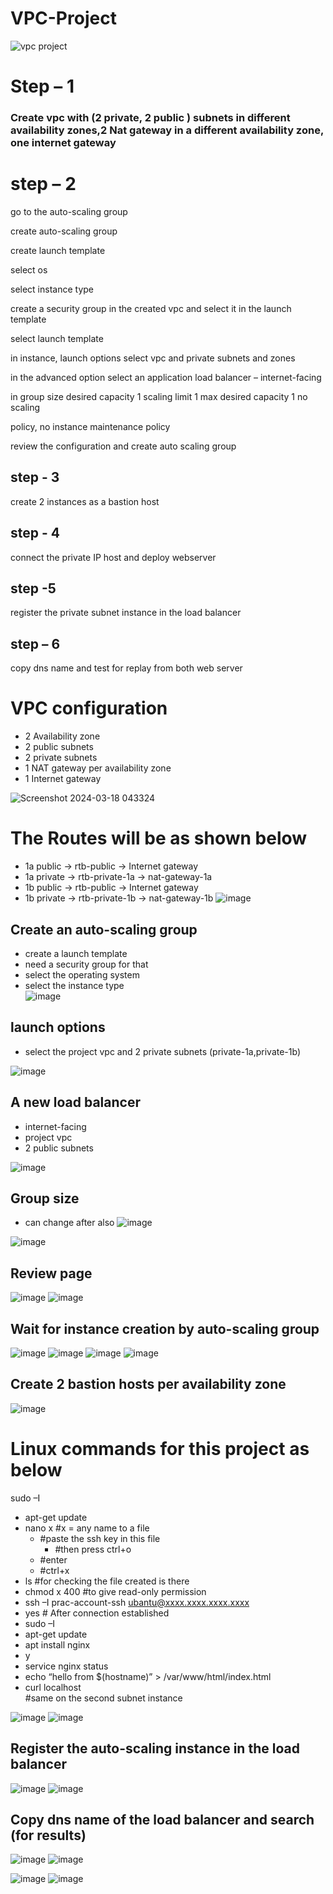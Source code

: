 # VPC-Project

![vpc project](https://github.com/Tanay03Trivedi/VPC-project/assets/160705084/57dafa0a-8016-49f0-b32d-f92674e3ac2e)

# Step – 1 

### Create vpc with (2 private, 2 public ) subnets in different availability zones,2 Nat gateway in a different availability zone, one internet gateway

# step – 2

go to the auto-scaling group

create auto-scaling group

create launch template
 
select os
 
select instance type

create a security group in the created vpc  and select it in the launch template

select launch template

in instance, launch options select vpc and private subnets and zones

in the advanced option select an application load balancer – internet-facing

in group size desired capacity 1 scaling limit 1 max desired capacity 1 no scaling
 
policy, no instance maintenance policy

review the configuration and create auto scaling group

## step - 3

create 2 instances as a bastion host
 
## step - 4

connect the private IP host and deploy webserver

## step -5

register the private subnet instance in the load balancer
 
## step – 6
 
copy dns name and test for replay from both web server



# VPC configuration

- 2 Availability zone
- 2 public subnets
- 2 private subnets
- 1 NAT gateway per availability zone
- 1 Internet gateway
                                   
![Screenshot 2024-03-18 043324](https://github.com/Tanay03Trivedi/VPC-project/assets/160705084/ffa0a3fd-fcb2-4a06-b9a8-3fb4d28eedc8)

# The Routes will be as shown below
  - 1a public -> rtb-public -> Internet gateway
  - 1a private -> rtb-private-1a -> nat-gateway-1a
  - 1b public -> rtb-public -> Internet gateway
  - 1b private -> rtb-private-1b -> nat-gateway-1b
![image](https://github.com/Tanay03Trivedi/1st-project/assets/160705084/159f4ea2-3921-410d-b2fc-7fda021123d2)

## Create an auto-scaling group
 - create a launch template
 - need a security group for that
 - select the operating system
 - select the instance type   
![image](https://github.com/Tanay03Trivedi/1st-project/assets/160705084/d84847f9-4b41-4088-adc0-8fbca74f1604)

## launch options
   - select the project vpc and 2 private subnets (private-1a,private-1b)

![image](https://github.com/Tanay03Trivedi/1st-project/assets/160705084/bd6062de-7089-4ac2-880d-81bc0549ea00)

## A new load balancer
   - internet-facing
   - project vpc
   - 2 public subnets
                                  
![image](https://github.com/Tanay03Trivedi/1st-project/assets/160705084/5bdaa519-d5f0-459b-8e4c-fc872ae117e6)

##  Group size
- can change after also
![image](https://github.com/Tanay03Trivedi/1st-project/assets/160705084/5ff62dd5-3aa9-4176-87e0-5eb5c371dcff)

![image](https://github.com/Tanay03Trivedi/1st-project/assets/160705084/7a535c27-67c4-4c7d-9ef2-ddb877374f01)

## Review page 

![image](https://github.com/Tanay03Trivedi/1st-project/assets/160705084/ba239962-f603-40fe-89ae-178c58fa92bc)
![image](https://github.com/Tanay03Trivedi/1st-project/assets/160705084/61099dd3-bef7-4d2c-bb24-4d6da1c56893)

##  Wait for instance creation by auto-scaling group
![image](https://github.com/Tanay03Trivedi/VPC-project/assets/160705084/d4d66054-48ec-46ee-8748-772cb06ae57f)
![image](https://github.com/Tanay03Trivedi/VPC-project/assets/160705084/8907d44a-0dbb-414f-ba59-8f919aa93fae)
![image](https://github.com/Tanay03Trivedi/VPC-project/assets/160705084/bac1e009-c902-4eb8-9b17-b96c91420408)
![image](https://github.com/Tanay03Trivedi/VPC-project/assets/160705084/3061d36f-3542-4397-8d57-6df68adfee49)



## Create 2 bastion hosts per availability zone
                                      
![image](https://github.com/Tanay03Trivedi/1st-project/assets/160705084/f29b3247-50a2-4c29-9b33-405137a7789f)

# Linux commands for this project as below
sudo –I
 - apt-get update
 - nano x		#x = any name to a file
	- 	#paste the ssh key in this file 
		- #then press ctrl+o 
	- 	#enter
	-	#ctrl+x
 - ls                    		#for checking the file created is there
- chmod  x 400    	#to give read-only permission 
 - ssh –I prac-account-ssh ubantu@xxxx.xxxx.xxxx.xxxx
 - yes
		# After connection established
 - sudo –I
- apt-get update
- apt install nginx 
 - y
- service nginx status
- echo “hello from $(hostname)” > /var/www/html/index.html
- curl localhost  
	#same on the second subnet instance

![image](https://github.com/Tanay03Trivedi/VPC-project/assets/160705084/2549a870-2ef1-4216-9fea-50664a8e9154)
![image](https://github.com/Tanay03Trivedi/VPC-project/assets/160705084/a1227d70-3b42-4393-a09d-9ef6f128ed06)


## Register the auto-scaling instance in the load balancer

![image](https://github.com/Tanay03Trivedi/1st-project/assets/160705084/4370c2f3-cf17-433c-91ec-6a086fc2af63)
![image](https://github.com/Tanay03Trivedi/1st-project/assets/160705084/35b3b88e-52dc-48ef-bd58-2becea91b1ae)


## Copy dns name of the load balancer and search (for results)
![image](https://github.com/Tanay03Trivedi/VPC-project/assets/160705084/281a5cd7-1226-41a7-bfb3-0a254dc2f717)
![image](https://github.com/Tanay03Trivedi/VPC-project/assets/160705084/b1f2f119-8cac-42bf-a897-dc64f4fc7780)

![image](https://github.com/Tanay03Trivedi/VPC-project/assets/160705084/61aac66d-02c4-4d26-bd39-6f7770386072)
![image](https://github.com/Tanay03Trivedi/VPC-project/assets/160705084/ae3cbabb-b7da-4658-9c0a-c9ba79508129)

